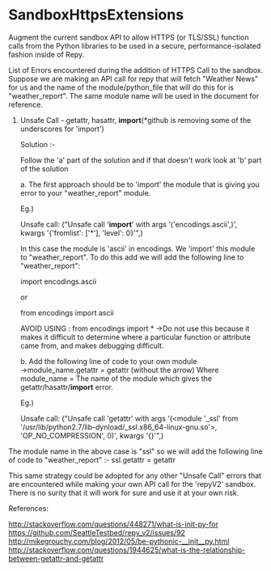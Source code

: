 # SandboxHttpsExtensions
Augment the current sandbox API to allow HTTPS (or TLS/SSL) function calls from the Python libraries to be used in a secure, performance-isolated fashion inside of Repy.

List of Errors encountered during the addition of HTTPS Call to the sandbox.
Suppose we are making an API call for repy that will fetch "Weather News" for us and the name of the module/python_file that will do this for is "weather_report". The same module name will be used in the document for reference. 

1. Unsafe Call - getattr, hasattr, __import__(*github is removing some of the underscores for 'import') 

   Solution :-
   
   Follow the 'a' part of the solution and if that doesn't work look at 'b' part of the solution

   a. The first approach should be to 'import' the module that is giving you error to your "weather_report" module.

   Eg.)
  
   Unsafe call: ("Unsafe call '__import__' with args '('encodings.ascii',)', kwargs '{'fromlist': ['*'], 'level': 0}'",)
   
   In this case the module is 'ascii' in encodings. We 'import' this module to "weather_report". To do this add we will add the following line to "weather_report":
   
   import encodings.ascii
   
   or
   
   from encodings import ascii
   
   AVOID USING : 
   from encodings import * 
   ->Do not use this because it makes it difficult to determine where a particular function or attribute came from, and makes debugging difficult.
   
   b. Add the following line of code to your own module  
   ->module_name.getattr = getattr  (without the arrow)
   Where module_name = The name of the module which gives the getattr/hasattr/__import__ error.

   Eg.)
   
   Unsafe call: ("Unsafe call 'getattr' with args '(<module '_ssl' from '/usr/lib/python2.7/lib-dynload/_ssl.x86_64-linux-gnu.so'>, 'OP_NO_COMPRESSION', 0)', kwargs '{}'",)

  The module name in the above case is "ssl" so we will add the following line of code to "weather_report" :-
  ssl.getattr = getattr 
  
  This same strategy could be adopted for any other "Unsafe Call" errors that are encountered while making your own API call for the 'repyV2' sandbox. There is no surity that it will work for sure and use it at your own risk.
  
  References:
  
  http://stackoverflow.com/questions/448271/what-is-init-py-for
  https://github.com/SeattleTestbed/repy_v2/issues/92
  http://mikegrouchy.com/blog/2012/05/be-pythonic-__init__py.html
  http://stackoverflow.com/questions/1944625/what-is-the-relationship-between-getattr-and-getattr
  
  
  
  
   

